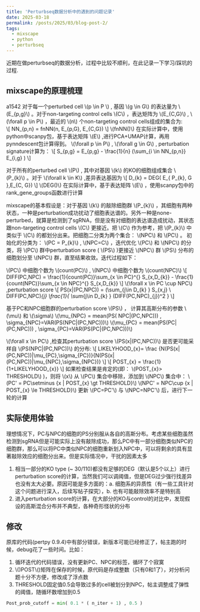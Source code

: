 ```yaml
---
title: 'Perturbseq数据分析中的遇到的问题记录'
date: 2025-03-18
permalink: /posts/2025/03/blog-post-2/
tags:
  - mixscape
  - python
  - perturbseq
---
```


近期在做perturbseq的数据分析，过程中比较不顺利，在此记录一下学习/踩坑的过程.


mixscape的原理梳理
----
a1542
对于每一个perturbed cell \\(p \in P \\) , 基因 \\(g \in G\\) 的表达量为 \\(E_{p,g}\\) 。对于non-targeting control cells \\(C\\) ，表达矩阵为 \\(E_{C,G}\\) , \\(\forall p \in P\\) ，最近的 \\(n\\) 个non-targeting control cells组成的集合为:  
\\[
NN_{p,n} = fnNN(n, E_{p,G}, E_{C,G})
\\]
 \\(fnNN()\\) 在实际计算中，使用python中scanpy包，基于表达矩阵 \\(E\\) ,进行PCA+UMAP计算，再用pynndescent包计算得到。
\\(\forall p \in P\\) , \\(\forall g \in G\\) , perturbation signature计算为：
\\[
S_{p,g} = E_{p,g} - \frac{1}{n} (\sum_{i \in NN_{p,n}} E_{i,g} )
\\]

对于所有的perturbed cell \\(P\\) , 其中对基因 \\(k\\) 的KO的细胞组成集合 \\(P_{k}\\) 。对于 \\(\forall k \in K\\) ,差异表达基因为 
\\[
D_{k} = DEG( E_{ P_{k}, G },E_{C, G})
\\]
 \\(DEG()\\) 在实际计算中，基于表达矩阵 \\(E\\) ，使用scanpy包中的rank_gene_groups函数进行计算


mixscape的基本假设是：对于基因 \\(k\\) 的敲除细胞群 \\(P_{k}\\) ，其细胞有两种状态，一种是perturbation成功扰动了细胞表达谱的。另外一种是none-perturbed，就算是检测到了sgRNA，但是没有对细胞的表达谱造成扰动，其状态跟non-targeting control cells \\(C\\) 更接近。把 \\(C\\) 作为参考，把 \\(P_{k}\\) 中类似于 \\(C\\) 的都划分出来。把细胞二分类为两个集合： \\(NPC\\) 和 \\(PC\\) 。
初始化的分类为： \\(PC = P_{k}\\) , \\(NPC=C\\) ，迭代优化 \\(PC\\) 和 \\(NPC\\) 的分类，将 \\(PC\\) 群中perturbation score ( \\(PS\\) )更接近 \\(NPC\\) 群 \\(PS\\) 分布的细胞划分至 \\(NPC\\) 群，直至结果收敛。迭代过程如下：

\\(PC\\) 中细胞个数为 \\(count(PC)\\) , \\(NPC\\) 中细胞个数为 \\(count(NPC)\\) 
\\[
DIFF(PC,NPC) = \frac{1}{count(PC)}\sum_{x \in PC}^{} S_{x,D_{k}} - \frac{1}{count(NPC)}\sum_{x \in NPC}^{} S_{x,D_{k}} 
\\]
\\(\forall x \in PC \cup NPC\\) ,perturbation score 
\\[
PS(x|(PC,NPC)) = (\sum_{j\in D_{k} } S_{x,j} \ DIFF(PC,NPC)_{j} \frac{1}{  \sum_{j\in D_{k} } (DIFF(PC,NPC)_{j})^2 }
\\]

基于PC和NPC细胞群的perturbation score \\(PS\\) ， 计算其高斯分布的参数 \\(\mu\\) 和 \\(\sigma\\) 
\\(\mu_{NPC} = mean(PS( NPC|(PC,NPC))) , \sigma_{NPC}=VAR(PS(NPC|(PC,NPC)))\\)
\\(\mu_{PC} = mean(PS(PC|(PC,NPC))) , \sigma_{PC}=VAR(PS(PC|(PC,NPC)))\\)

\\(\forall x \in PC\\) ,检查其perturbation score \\(PS(x|(PC,NPC))\\) 是否更可能采样自 \\(PS(NPC|(PC,NPC))\\) 的分布:
\\[
LIKELYHOOD_{x}= \frac {N(PS(x|(PC,NPC))|\mu_{PC},\sigma_{PC})}{N(PS(x|(PC,NPC))|\mu_{NPC},\sigma_{NPC})} 
\\]
\\[
POST_{x} = \frac{1}{1+LIKELYHOOD_{x}}
\\]
如果检查结果是肯定的(即： \\(POST_{x}> THRESHOLD\\) )，则将 \\(x\\) 从 \\(PC\\) 集合中移除，添加到 \\(NPC\\) 集合中：
\\(PC' = PC\setminus {x | POST_{x} \gt THRESHOLD}\\)
\\(NPC' = NPC\cup {x | POST_{x} \le THRESHOLD}\\)
更新 \\(PC=PC'\\) 与 \\(NPC=NPC'\\) 后，进行下一轮的计算


实际使用体验
--
理想情况下，PC与NPC的细胞的PS分别服从各自的高斯分布。考虑某些细胞虽然检测到sgRNA但是可能实际上没有敲除成功，那么PC中有一部分细胞类似NPC的细胞群，那么可以将PC中类似NPC的细胞重新划入NPC中，可以将剩余的具有显著敲除效应的细胞分出来。但是实际情况中，干扰的因素太多
1.  相当一部分的KO type (~ 30/110)都没有足够的DEG（默认是5个以上）进行perturbation score的计算，当然我们可以调阈值，但是DEG过少强行找差异也没有太大必要。原因可能是多方面的：a. 细胞系的异质性（有一些工具针对这个问题进行深入，后续写帖子探究），b. 也有可能敲除效率不是特别高
2.  进入perturbation score的计算，在大部分的KO与control的对比中，发现假设的高斯混合分布并不典型，各种奇形怪状的分布

修改
--
原库的代码(pertpy 0.9.4)中有部分错误，新版本可能已经修正了，帖主跑的时候，debug花了一些时间。比如：
1.  循环迭代的代码错误，没有更新PC、NPC的标签，循环了个寂寞
2.  \\()POST\\()矩阵在保存的时候，原代码是存成整数（只有0和1了），对分析问题十分不方便，修改成了浮点数
3.  THRESHOLD固定值0.5会导致过多的cell被划分到NPC，帖主调整成了弹性的阈值，随循环数增加到0.5
```python
Post_prob_cutoff = min( 0.1 * ( n_iter + 1) , 0.5 )
```

